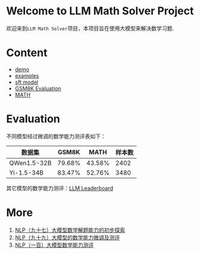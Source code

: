 # Welcome to LLM Math Solver Project

欢迎来到`LLM Math Solver`项目，本项目旨在使用大模型来解决数学习题.

# Content

- [demo](demo.pdf)
- [examples](examples.pdf)
- [sft model](llm_sft.md)
- [GSM8K Evaluation](gsm8k_eval.md)
- [MATH](MATH_eval.md)

# Evaluation

不同模型经过微调的数学能力测评表如下：

| 数据集   | GSM8K | MATH |样本数|
|-------|-------------|------------|---|
| QWen1.5-32B | 79.68%      | 43.58%     |2402|
| Yi-1.5-34B  | 83.47%      | 52.76%     |3480|

其它模型的数学能力测评：[LLM Leaderboard](https://www.vellum.ai/llm-leaderboard)

# More

1. [NLP（九十七）大模型数学解题能力的初步探索](https://mp.weixin.qq.com/s?__biz=MzU2NTYyMDk5MQ==&mid=2247486824&idx=1&sn=fd6b36cf78aead227359606a7270516d&chksm=fcb9b4f8cbce3dee332335092f576c703ccdc55598cf45cb7f483f822ba5c72590019384d12a&token=321761101&lang=zh_CN#rd)
2. [NLP（九十九）大模型的数学能力微调及测评](https://mp.weixin.qq.com/s?__biz=MzU2NTYyMDk5MQ==&mid=2247486889&idx=1&sn=27c1a40d3af462f43a80a1ed401843f6&chksm=fcb9b439cbce3d2fd73e753618e0b32027314648eb13dc8b48bb9e713ad5313777c1ef27ce46&token=390124673&lang=zh_CN#rd)
3. [NLP（一百）大模型数学能力测评](https://mp.weixin.qq.com/s?__biz=MzU2NTYyMDk5MQ==&mid=2247486909&idx=1&sn=31b01bd4155b2c9ca15e2a7ae9f4de15&chksm=fcb9b42dcbce3d3bb473cf138f0f0f9a71addeff934900d155b6b90fb2a5857c1926b8aa0e9d&token=584142844&lang=zh_CN#rd)

